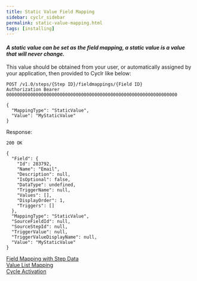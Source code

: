 ```yaml
---
title: Static Value Field Mapping
sidebar: cyclr_sidebar
permalink: static-value-mapping.html
tags: [installing]
---
```


#### _**A static value can be set as the field mapping, a static value is a value that will never change.**_

This value should be obtained from your user, or automatically assigned by your application, then provided to Cyclr like below:

    POST /v1.0/steps/{Step ID}/fieldmappings/{Field ID}
    Authorization Bearer 0000000000000000000000000000000000000000000000000000000000000000 

    {
      "MappingType": "StaticValue",
      "Value": "MyStaticValue"
    }

Response:

    200 OK

    {
      "Field": {
        "Id": 283792,
        "Name": "Email",
        "Description": null,
        "IsOptional": false,
        "DataType": undefined,
        "TriggerName": null,
        "Values": [],
        "DisplayOrder": 1,
        "Triggers": []
      },
      "MappingType": "StaticValue",
      "SourceFieldId": null,
      "SourceStepId": null,
      "TriggerValue": null,
      "TriggerValueDisplayName": null,
      "Value": "MyStaticValue"
    }

[Field Mapping with Step Data](./field-mapping-with-step-data)  
[Value List Mapping](./value-list-mapping)  
[Cycle Activation](./cycle-activation)